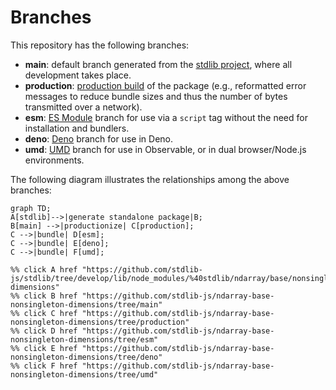 <!--

@license Apache-2.0

Copyright (c) 2022 The Stdlib Authors.

Licensed under the Apache License, Version 2.0 (the "License");
you may not use this file except in compliance with the License.
You may obtain a copy of the License at

    http://www.apache.org/licenses/LICENSE-2.0

Unless required by applicable law or agreed to in writing, software
distributed under the License is distributed on an "AS IS" BASIS,
WITHOUT WARRANTIES OR CONDITIONS OF ANY KIND, either express or implied.
See the License for the specific language governing permissions and
limitations under the License.

-->

# Branches

This repository has the following branches:

-   **main**: default branch generated from the [stdlib project][stdlib-url], where all development takes place.
-   **production**: [production build][production-url] of the package (e.g., reformatted error messages to reduce bundle sizes and thus the number of bytes transmitted over a network).
-   **esm**: [ES Module][esm-url] branch for use via a `script` tag without the need for installation and bundlers.
-   **deno**: [Deno][deno-url] branch for use in Deno.
-   **umd**: [UMD][umd-url] branch for use in Observable, or in dual browser/Node.js environments.

The following diagram illustrates the relationships among the above branches:

```mermaid
graph TD;
A[stdlib]-->|generate standalone package|B;
B[main] -->|productionize| C[production];
C -->|bundle| D[esm];
C -->|bundle| E[deno];
C -->|bundle| F[umd];

%% click A href "https://github.com/stdlib-js/stdlib/tree/develop/lib/node_modules/%40stdlib/ndarray/base/nonsingleton-dimensions"
%% click B href "https://github.com/stdlib-js/ndarray-base-nonsingleton-dimensions/tree/main"
%% click C href "https://github.com/stdlib-js/ndarray-base-nonsingleton-dimensions/tree/production"
%% click D href "https://github.com/stdlib-js/ndarray-base-nonsingleton-dimensions/tree/esm"
%% click E href "https://github.com/stdlib-js/ndarray-base-nonsingleton-dimensions/tree/deno"
%% click F href "https://github.com/stdlib-js/ndarray-base-nonsingleton-dimensions/tree/umd"
```

[stdlib-url]: https://github.com/stdlib-js/stdlib/tree/develop/lib/node_modules/%40stdlib/ndarray/base/nonsingleton-dimensions
[production-url]: https://github.com/stdlib-js/ndarray-base-nonsingleton-dimensions/tree/production
[deno-url]: https://github.com/stdlib-js/ndarray-base-nonsingleton-dimensions/tree/deno
[umd-url]: https://github.com/stdlib-js/ndarray-base-nonsingleton-dimensions/tree/umd
[esm-url]: https://github.com/stdlib-js/ndarray-base-nonsingleton-dimensions/tree/esm